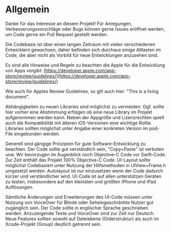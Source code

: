 Allgemein
=========

Danke für das Interesse an diesem Projekt! Für Anregungen, Verbesserungsvorschläge oder Bugs können gerne Issues eröffnet werden, um Code gerne ein Pull Request gestellt werden.

Die Codebasis ist über einen langen Zeitraum mit vielen verschiedenen Entwicklern gewachsen, daher befinden sich durchaus einige Altlasten im Code, die aber nicht als Vorbild für neue Entwicklungen anzusehen sind.

Es sind alle Hinweise und Regeln zu beachten die Apple für die Entwicklung von Apps vorgibt: [https://developer.apple.com/app-store/review/guidelines/](https://developer.apple.com/app-store/review/guidelines/)

Wie auch für Apples Review Guidelines, so gilt auch hier: "This is a living document".

Abhängigkeiten zu neuen Libraries sind möglichst zu vermeiden. Ggf. sollte hier vorher eine Abstimmung erfolgen ob eine neue Library im Projekt aufgenommen werden kann. Neben der Appgröße und Lizenzrechten spielt auch die Kompatibilität mit älteren iOS-Versionen eine wichtige Rollte. Libraries sollten möglichst unter Angabe einer konkreten Version im pod-File eingebunden werden.

Generell sind gängige Prinzipien für gute Software-Entwicklung zu beachten. Der Code sollte gut verständlich sein, "Copy+Paste" ist verboten usw.
Wir bevorzugen im Augenblick noch Objective-C Code vor Swift-Code. Zur Zeit enthält das Projekt 100% Objective-C Code. UI-Layout sollte möglichst Codebasiert unter Nutzung der Hilfsmethoden in UIView+Frame.h umgesetzt werden. Autolayout ist nur einzusetzen wenn der Code dadurch kürzer und verständlicher wird. UI-Code ist auf allen unterstützen Geräten zu testen, insbesondere auf den kleinsten und größten iPhone und iPad Auflösungen.

Sämtliche Änderungen und Erweiterungen des UI-Code müssen unter Nutzung von VoiceOver für Blinde oder Seheingeschränkte Nutzer gut zugänglich sein.
Der Code sollte in englischer Sprache geschrieben werden. Anzuzeigende Texte und VoiceOver sind zur Zeit nur Deutsch.
Neue Features sollten sowohl auf Dateiebene (Orderstruktur) als auch im Xcode-Projekt (Group) deutlich getrennt sein.
